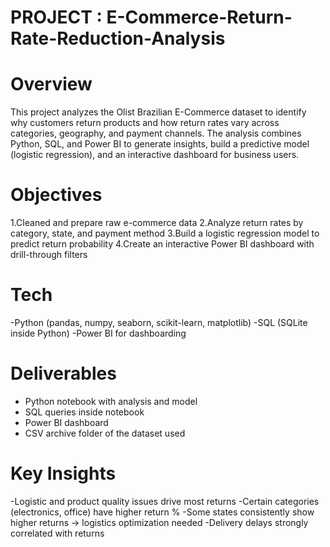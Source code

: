 # PROJECT : E-Commerce-Return-Rate-Reduction-Analysis

# Overview
This project analyzes the Olist Brazilian E-Commerce dataset to identify why customers return products and how return rates vary across categories, geography, and payment channels.
The analysis combines Python, SQL, and Power BI to generate insights, build a predictive model (logistic regression), and  an interactive dashboard for business users.

# Objectives

1.Cleaned and prepare raw e-commerce data
2.Analyze return rates by category, state, and payment method
3.Build a logistic regression model to predict return probability
4.Create an interactive Power BI dashboard with drill-through filters

# Tech

-Python (pandas, numpy, seaborn, scikit-learn, matplotlib)
-SQL (SQLite inside Python)
-Power BI for dashboarding

# Deliverables

- Python notebook with analysis and model
- SQL queries inside notebook
- Power BI dashboard
- CSV archive folder of the dataset used

# Key Insights

-Logistic and product quality issues drive most returns
-Certain categories (electronics, office) have higher return %
-Some states consistently show higher returns → logistics optimization needed
-Delivery delays strongly correlated with returns





